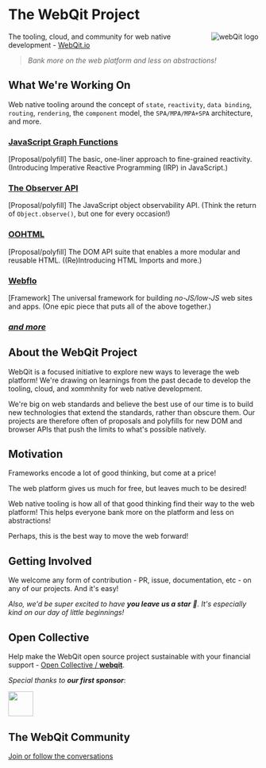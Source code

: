 # The WebQit Project

<img src="https://webqit.io/assets/img/logo/logo-130x130.png" alt="webQit logo" align="right" />

The tooling, cloud, and community for web native development - [WebQit.io](https://webqit.io)

> *Bank more on the web platform and less on abstractions!*

## What We're Working On

Web native tooling around the concept of `state`, `reactivity`, `data binding`, `routing`, `rendering`, the `component` model, the `SPA/MPA/MPA+SPA` architecture, and more.

### [JavaScript Graph Functions](https://github.com/webqit/subscript)

[Proposal/polyfill] The basic, one-liner approach to fine-grained reactivity. (Introducing Imperative Reactive Programming (IRP) in JavaScript.)

### [The Observer API](https://github.com/webqit/observer)

[Proposal/polyfill] The JavaScript object observability API. (Think the return of `Object.observe()`, but one for every occasion!)

### [OOHTML](https://github.com/webqit/oohtml)

[Proposal/polyfill] The DOM API suite that enables a more modular and reusable HTML. ((Re)Introducing HTML Imports and more.)

### [Webflo](https://github.com/webqit/webflo)

[Framework] The universal framework for building *no-JS/low-JS* web sites and apps. (One epic piece that puts all of the above together.)

### *[and more](https://github.com/webqit)*

## About the WebQit Project

WebQit is a focused initiative to explore new ways to leverage the web platform! We're drawing on learnings from the past decade to develop the tooling, cloud, and xommhnity for web native development.

We're big on web standards and believe the best use of our time is to build new technologies that extend the standards, rather than obscure them. Our projects are therefore often of proposals and polyfills for new DOM and browser APIs that push the limits to what's possible natively.

## Motivation

Frameworks encode a lot of good thinking, but come at a price!

The web platform gives us much for free, but leaves much to be desired!

Web native tooling is how all of that good thinking find their way to the web platform! This helps everyone bank more on the platform and less on abstractions!

Perhaps, this is the best way to move the web forward!

## Getting Involved

We welcome any form of contribution - PR, issue, documentation, etc - on any of our projects. And it's easy!

_Also, we'd be super excited to have **you leave us a star** 🌟. It's especially kind on our day of little beginnings!_

## Open Collective

Help make the WebQit open source project sustainable with your financial support - [Open Collective / **webqit**](https://opencollective.com/webqit).

_Special thanks to **our first sponsor**_:

<a href="https://github.com/ejiro-design"><img src="https://avatars.githubusercontent.com/u/79667751?s=96&v=4" height="50px" /></a>

## The WebQit Community

[Join or follow the conversations](https://github.com/webqit/webqit/discussions)
